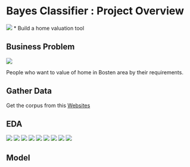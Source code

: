 # Bayes Classifier : Project Overview
<img src="image/bayes.jpeg" margin-left="400">
* Build a home valuation tool
   

## Business Problem
  <img src="image/filter.jpeg" >
  
  People who want to value of home in Bosten area by their requirements.

## Gather Data
  Get the corpus from this  [Websites](https://spamassassin.apache.org/old/publiccorpus/)
   
## EDA
   ![](image/decision_boundary.png)
   ![](image/linear.png)
   ![](image/donut.png)
   ![](image/pia.png)
   ![](image/fish.png)
   ![](image/skull.png)
   ![](image/spam.png)
   ![](image/ham.png)
   ![](image/spam2.png)
## Model

